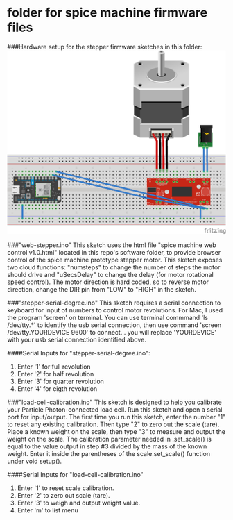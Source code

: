 # folder for spice machine firmware files

###Hardware setup for the stepper firmware sketches in this folder:
![alt tage](https://github.com/jashtonSF/spice-machine/blob/master/firmware/Spice-stepper-serial-degree%20v1.0.jpg)

###"web-stepper.ino"
This sketch uses the html file "spice machine web control v1.0.html" located in this repo's software folder, to provide browser control of the spice machine prototype stepper motor. This sketch exposes two cloud functions: "numsteps" to change the number of steps the motor should drive and "uSecsDelay" to change the delay (for motor rotational speed control). The motor direction is hard coded, so to reverse motor direction, change the DIR pin from "LOW" to "HIGH" in the sketch.

###"stepper-serial-degree.ino"
This sketch requires a serial connection to keyboard for input of numbers to control motor revolutions. For Mac, I used the program 'screen' on terminal. You can use terminal commmand 'ls /dev/tty.*' to identify the usb serial connection, then use command 'screen /dev/tty.YOURDEVICE 9600' to connect... you will replace 'YOURDEVICE' with your usb serial connection identified above.

####Serial Inputs for "stepper-serial-degree.ino":
1. Enter '1' for full revolution
2. Enter '2' for half revolution
3. Enter '3' for quarter revolution
4. Enter '4' for eigth revolution

###"load-cell-calibration.ino"
 This sketch is designed to help you calibrate your Particle Photon-connected load cell. Run this sketch and open a serial port for input/output. The first time you run this sketch, enter the number "1" to reset any existing calibration. Then type "2" to zero out the scale (tare). Place a known weight on the scale, then type "3" to measure and output the weight on the scale. The calibration parameter needed in .set_scale() is equal to the value output in step #3 divided by the mass of the known weight. Enter it inside the parentheses of the scale.set_scale() function under void setup().
 
####Serial Inputs for "load-cell-calibration.ino"
1. Enter '1' to reset scale calibration.
2. Enter '2' to zero out scale (tare).
3. Enter '3' to weigh and output weight value.
4. Enter 'm' to list menu
